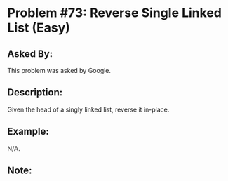 # Problem #73: Reverse Single Linked List (Easy)

## Asked By:

This problem was asked by Google.

## Description:
 
Given the head of a singly linked list, reverse it in-place.

## Example:

N/A.

## Note:

